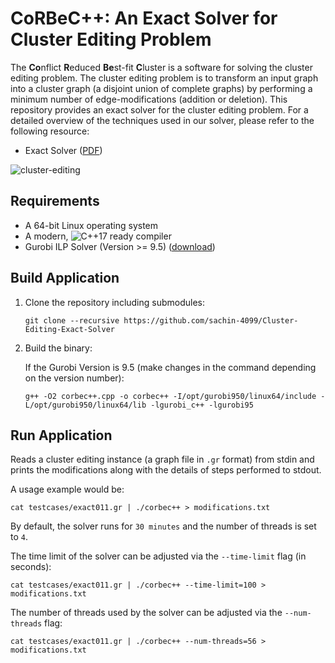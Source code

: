 # CoRBeC++: An Exact Solver for Cluster Editing Problem

The **Co**nflict **R**educed **Be**st-fit **C**luster is a software for
solving the cluster editing problem. The cluster editing problem is to transform an input graph into a cluster graph (a disjoint union of complete graphs) by performing a minimum number of edge-modifications (addition or deletion). 
This repository provides an exact solver for the cluster editing problem.
For a detailed overview of the techniques used in our solver, please refer to the following resource:

- Exact Solver ([PDF](exact_description))

![cluster-editing](https://user-images.githubusercontent.com/9654047/119774492-88069e00-bec2-11eb-8800-c4abfcacb82f.png)

Requirements
-----------

 - A 64-bit Linux operating system
 - A modern, ![C++17](https://img.shields.io/badge/C++-17-blue.svg?style=flat) ready compiler
 - Gurobi ILP Solver (Version >= 9.5) ([download](https://www.gurobi.com/downloads/))

Build Application
-----------

1. Clone the repository including submodules:

   ```git clone --recursive https://github.com/sachin-4099/Cluster-Editing-Exact-Solver```
2. Build the binary:

   If the Gurobi Version is 9.5 (make changes in the command depending on the version number):
   
   ```g++ -O2 corbec++.cpp -o corbec++ -I/opt/gurobi950/linux64/include -L/opt/gurobi950/linux64/lib -lgurobi_c++ -lgurobi95```

Run Application
-----------

Reads a cluster editing instance (a graph file in `.gr` format) from stdin and prints the modifications along with the details of steps performed to stdout.

A usage example would be:

    cat testcases/exact011.gr | ./corbec++ > modifications.txt

By default, the solver runs for `30 minutes` and the number of threads is set to `4`.

The time limit of the solver can be adjusted via the `--time-limit` flag (in seconds):

    cat testcases/exact011.gr | ./corbec++ --time-limit=100 > modifications.txt

The number of threads used by the solver can be adjusted via the `--num-threads` flag:

    cat testcases/exact011.gr | ./corbec++ --num-threads=56 > modifications.txt
